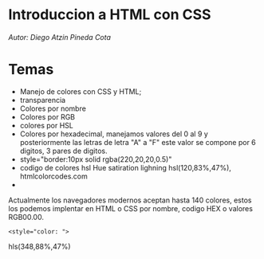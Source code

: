# Introduccion a HTML con CSS
###### Autor: Diego Atzin Pineda Cota

# Temas 

- Manejo de colores con CSS y HTML;
- transparencia 
- Colores por nombre 
- Colores por RGB
- colores por HSL
- Colores por hexadecimal, manejamos valores del 0 al 9 y posteriormente las letras de letra "A" a "F" este valor se compone por 6 digitos, 3 pares de digitos.
- style="border:10px solid rgba(220,20,20,0.5)"
- codigo de colores hsl Hue satiration lighning   hsl(120,83%,47%), htmlcolorcodes.com 
- 

Actualmente los navegadores modernos aceptan hasta 140 colores, estos los podemos implentar en HTML o CSS por nombre, codigo HEX o valores RGB00.00.

```htmlt
<style="color: ">
```

hls(348,88%,47%)

  


